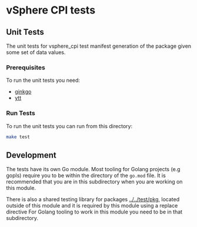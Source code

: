 # vSphere CPI tests

## Unit Tests

The unit tests for vsphere_cpi test manifest generation of the package given some set
of data values.

### Prerequisites

To run the unit tests you need:

* [ginkgo](https://onsi.github.io/ginkgo/)
* [ytt](https://carvel.dev/ytt/)

### Run Tests

To run the unit tests you can run from this directory:

```bash
make test
```

## Development

The tests have its own Go module. Most tooling for Golang projects (e.g gopls)
require you to be within the directory of the `go.mod` file. It is recommended
that you are in this subdirectory when you are working on this module.

There is also a shared testing library for packages
[../../test/pkg](../../test/pkg), located outside of this module and it is
required by this module using a replace directive For Golang tooling to work in
this module you need to be in that subdirectory.
